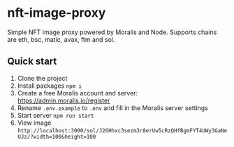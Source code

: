 # nft-image-proxy

Simple NFT image proxy powered by Moralis and Node. Supports chains are eth, bsc, matic, avax, ftm and sol.

## Quick start

1. Clone the project
1. Install packages `npm i`
1. Create a free Moralis account and server: https://admin.moralis.io/register
1. Rename `.env.example` to `.env` and fill in the Moralis server settings
1. Start server `npm run start` 
1. View image `http://localhost:3000/sol/J26Hhxc3sezm3r8erUw5cRzQHfBgmFYT4UWy3GaNeUJz/?width=100&height=100`

